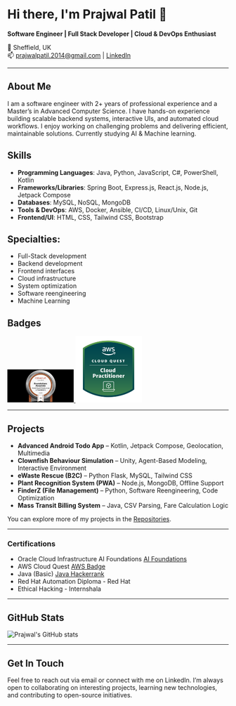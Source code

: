 # Hi there, I'm Prajwal Patil 👋

**Software Engineer | Full Stack Developer | Cloud & DevOps Enthusiast**

📍 Sheffield, UK  
📫 prajwalpatil.2014@gmail.com | [LinkedIn](https://linkedin.com/in/prajwal-m-patil)  

---

## About Me
I am a software engineer with 2+ years of professional experience and a Master’s in Advanced Computer Science. I have hands-on experience building scalable backend systems, interactive UIs, and automated cloud workflows. I enjoy working on challenging problems and delivering efficient, maintainable solutions. Currently studying AI & Machine learning. 

## Skills
- **Programming Languages**: Java, Python, JavaScript, C#, PowerShell, Kotlin 
- **Frameworks/Libraries**: Spring Boot, Express.js, React.js, Node.js, Jetpack Compose 
- **Databases**: MySQL, NoSQL, MongoDB 
- **Tools & DevOps**: AWS, Docker, Ansible, CI/CD, Linux/Unix, Git 
- **Frontend/UI**: HTML, CSS, Tailwind CSS, Bootstrap 

## Specialties:  
- Full-Stack development
- Backend development
- Frontend interfaces
- Cloud infrastructure 
- System optimization
- Software reengineering
- Machine Learning

## Badges

<a href="https://catalog-education.oracle.com/pls/certview/sharebadge?id=632112C4FF4274075D58E2E7B5B7050C33B97BB5A315BBEF4D325A97418C79A0">
  <img src="./Badges/OracleAI.jpeg" alt="OCI AI Foundations" width="30%"/>
</a>
<a href="https://www.credly.com/badges/beb5cf17-c900-4abc-8ec9-2d916bbf30e2/public_url">
  <img src="./Badges/AWSCQ.png" alt="AWS Cloud" width="30%"/>
</a>

---

## Projects
- **Advanced Android Todo App** – Kotlin, Jetpack Compose, Geolocation, Multimedia  
- **Clownfish Behaviour Simulation** – Unity, Agent-Based Modeling, Interactive Environment  
- **eWaste Rescue (B2C)** – Python Flask, MySQL, Tailwind CSS  
- **Plant Recognition System (PWA)** – Node.js, MongoDB, Offline Support  
- **FinderZ (File Management)** – Python, Software Reengineering, Code Optimization  
- **Mass Transit Billing System** – Java, CSV Parsing, Fare Calculation Logic  

You can explore more of my projects in the [Repositories](https://github.com/Prajwal-Patil-Inc?tab=repositories).

---

### Certifications
- Oracle Cloud Infrastructure AI Foundations [AI Foundations](https://catalog-education.oracle.com/pls/certview/sharebadge?id=632112C4FF4274075D58E2E7B5B7050C33B97BB5A315BBEF4D325A97418C79A0)
- AWS Cloud Quest [AWS Badge](https://www.credly.com/badges/beb5cf17-c900-4abc-8ec9-2d916bbf30e2/public_url)
- Java (Basic) [Java Hackerrank](https://www.hackerrank.com/certificates/iframe/ffa610d9cad6)
- Red Hat Automation Diploma - Red Hat
- Ethical Hacking - Internshala

---

## GitHub Stats
![Prajwal's GitHub stats](https://github-readme-stats.vercel.app/api?username=Prajwal-Patil-Inc&show_icons=true&theme=radical)

---

## Get In Touch
Feel free to reach out via email or connect with me on LinkedIn. I’m always open to collaborating on interesting projects, learning new technologies, and contributing to open-source initiatives.


<!---
Prajwal-Patil-Inc/Prajwal-Patil-Inc is a ✨ special ✨ repository because its `README.md` (this file) appears on your GitHub profile.
You can click the Preview link to take a look at your changes.
--->
